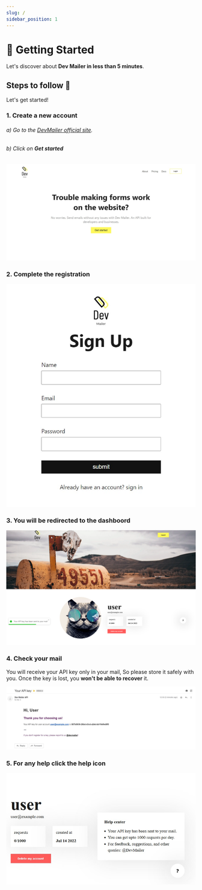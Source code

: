 ```yaml
---
slug: /
sidebar_position: 1
---
```


# 🚀 Getting Started

Let's discover about **Dev Mailer in less than 5 minutes**.

## Steps to follow 📖

Let's get started!

### 1. Create a new account
###### a) Go to the <a href="https://devmailer.herokuapp.com" target="_blank">DevMailer official site</a>.

###### b) Click on **Get started**

![instruction image](./img/home.jpg)

### 2. Complete the registration

![instruction image](./img/register.jpg)

### 3. You will be redirected to the dashboord

![instruction image](./img/dashboard.png)

### 4. Check your mail

You will receive your API key only in your mail, So please store it safely with you. Once the key is lost, you **won't be able to recover** it.

![instruction image](./img/mail.jpg)

### 5. For any help click the help icon

![instruction image](./img/help.jpg)
